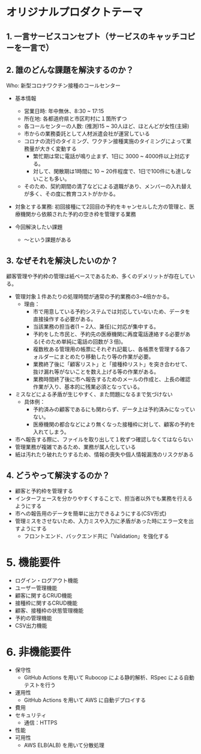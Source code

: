 # オリジナルプロダクトテーマ
## 1. 一言サービスコンセプト（サービスのキャッチコピーを一言で）


## 2. 誰のどんな課題を解決するのか？
Who: 新型コロナワクチン接種のコールセンター
  - 基本情報
    - 営業日時: 年中無休、8:30 ~ 17:15
    - 所在地: 各都道府県と市区町村に１箇所ずつ
    - 各コールセンターの人数: (推測)15 ~ 30人ほど、ほとんどが女性(主婦)
    - 市からの業務委託として人材派遣会社が運営している
    - コロナの流行のタイミング、ワクチン接種実施のタイミングによって業務量が大きく変動する
      - 繁忙期は常に電話が鳴り止まず、1日に 3000 ~ 4000件以上対応する。
      - 対して、閑散期は1時間に 10 ~ 20件程度で、1日で100件にも達しないことも多い。
    - そのため、契約期間の満了などによる退職があり、メンバーの入れ替えが多く、その度に教育コストがかかる。

  - 対象とする業務: 初回接種にて2回目の予約をキャンセルした方の管理と、医療機関から依頼された予約の空き枠を管理する業務

  - 今回解決したい課題
    - 〜という課題がある


## 3. なぜそれを解決したいのか？
顧客管理や予約枠の管理は紙ベースであるため、多くのデメリットが存在している。
- 管理対象１件あたりの処理時間が通常の予約業務の3~4倍かかる。
  - 理由：
    - 市で用意している予約システムでは対応していないため、データを直接操作する必要がある。
    - 当該業務の担当者(1 ~ 2人、兼任)に対応が集中する。
    - 予約をした市民と、予約先の医療機関に再度電話連絡する必要がある(そのため単純に電話の回数が３倍)。
    - 複数枚ある管理用の帳票にそれぞれ記載し、各帳票を管理する各フォルダーにまとめたり移動したり等の作業が必要。
    - 業務終了後に「顧客リスト」と「接種枠リスト」を突き合わせて、抜け漏れ等がないことを数え上げる等の作業がある。
    - 業務時間終了後に市へ報告するためのメールの作成と、上長の確認作業が入り、基本的に残業必須となっている。
- ミスなどによる矛盾が生じやすく、また問題になるまで気づけない
  - 具体例：
    - 予約済みの顧客であるにも関わらず、データ上は予約済みになっていない。
    - 医療機関の都合などにより無くなった接種枠に対して、顧客の予約を入れてしまう。
- 市へ報告する際に、ファイルを取り出して１枚ずつ確認しなくてはならない
- 管理業務が複雑であるため、業務が属人化している
- 紙は汚れたり破れたりするため、情報の喪失や個人情報漏洩のリスクがある


## 4. どうやって解決するのか？
- 顧客と予約枠を管理する
- インターフェースを分かりやすくすることで、担当者以外でも業務を行えるようにする
- 市への報告用のデータを簡単に出力できるようにする(CSV形式)
- 管理ミスをさせないため、入力ミスや入力に矛盾があった時にエラー文を出すようにする
  - フロントエンド、バックエンド共に「Validation」を強化する


# 5. 機能要件
  - ログイン・ログアウト機能
  - ユーザー管理機能
  - 顧客に関するCRUD機能
  - 接種枠に関するCRUD機能
  - 顧客、接種枠の状態管理機能
  - 予約の管理機能
  - CSV出力機能


# 6. 非機能要件
  - 保守性
    - GitHub Actions を用いて Rubocop による静的解析、RSpec による自動テストを行う
  - 運用性
    - GitHub Actions を用いて AWS に自動デプロイする
  - 費用
  - セキュリティ
    - 通信：HTTPS
  - 性能
  - 可用性
    - AWS ELB(ALB) を用いて分散処理
